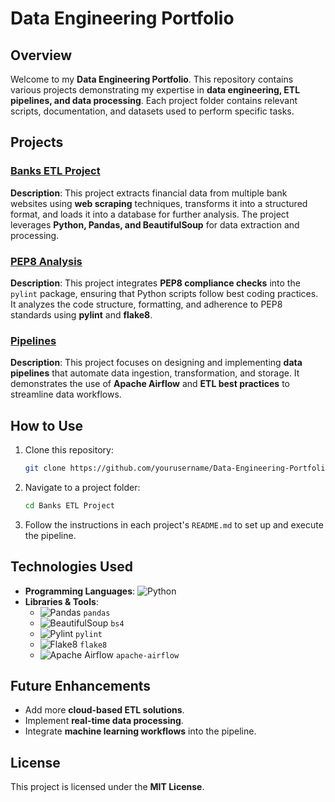 # Data Engineering Portfolio

## Overview
Welcome to my **Data Engineering Portfolio**. This repository contains various projects demonstrating my expertise in **data engineering, ETL pipelines, and data processing**. Each project folder contains relevant scripts, documentation, and datasets used to perform specific tasks.

## Projects

### [Banks ETL Project](./Banks%20ETL%20Project/)
**Description**: This project extracts financial data from multiple bank websites using **web scraping** techniques, transforms it into a structured format, and loads it into a database for further analysis. The project leverages **Python, Pandas, and BeautifulSoup** for data extraction and processing.

### [PEP8 Analysis](./PEP8%20Analysis/)
**Description**: This project integrates **PEP8 compliance checks** into the `pylint` package, ensuring that Python scripts follow best coding practices. It analyzes the code structure, formatting, and adherence to PEP8 standards using **pylint** and **flake8**.

### [Pipelines](./Pipelines/)
**Description**: This project focuses on designing and implementing **data pipelines** that automate data ingestion, transformation, and storage. It demonstrates the use of **Apache Airflow** and **ETL best practices** to streamline data workflows.

## How to Use
1. Clone this repository:
   ```bash
   git clone https://github.com/yourusername/Data-Engineering-Portfolio.git
   ```
2. Navigate to a project folder:
   ```bash
   cd Banks ETL Project
   ```
3. Follow the instructions in each project's `README.md` to set up and execute the pipeline.

## Technologies Used
- **Programming Languages**: ![Python](https://img.shields.io/badge/Python-3.11-blue?logo=python&logoColor=white)
- **Libraries & Tools**:
  - ![Pandas](https://img.shields.io/badge/Pandas-Data%20Processing-yellow) `pandas`
  - ![BeautifulSoup](https://img.shields.io/badge/BeautifulSoup-Web%20Scraping-green) `bs4`
  - ![Pylint](https://img.shields.io/badge/Pylint-Code%20Analysis-purple) `pylint`
  - ![Flake8](https://img.shields.io/badge/Flake8-Code%20Linting-red) `flake8`
  - ![Apache Airflow](https://img.shields.io/badge/Airflow-Data%20Pipelines-orange) `apache-airflow`

## Future Enhancements
- Add more **cloud-based ETL solutions**.
- Implement **real-time data processing**.
- Integrate **machine learning workflows** into the pipeline.

## License
This project is licensed under the **MIT License**.

